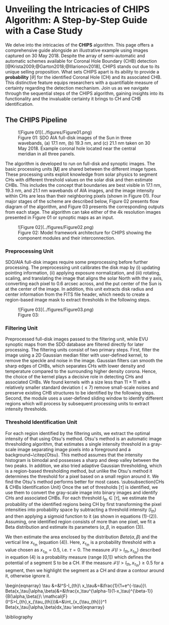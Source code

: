 <!-- 
Author(s): Shibaji Chakraborty

Disclaimer:
pyCHIPS is under the MIT license found in the root directory LICENSE.md 
Everyone is permitted to copy and distribute verbatim copies of this license 
document.

This version of the MIT Public License incorporates the terms
and conditions of MIT General Public License.
-->

# Unveiling the Intricacies of CHIPS Algorithm: A Step-by-Step Guide with a Case Study
We delve into the intricacies of the **CHIPS** algorithm. This page offers a comprehensive guide alongside an illustrative example using images captured on 30 May 2018. Despite the array of semi-automatic and automatic schemes available for Coronal Hole Boundary (CHB) detection [@Krista2009;@Garton2018;@Illarionov2018], CHIPS stands out due to its unique selling proposition. What sets CHIPS apart is its ability to provide a **probability** [$\theta$] for the identified Coronal Hole (CH) and its associated CHB. This distinctive feature equips researchers with a quantifiable measure of certainty regarding the detection mechanism. Join us as we navigate through the sequential steps of the CHIPS algorithm, gaining insights into its functionality and the invaluable certainty it brings to CH and CHB identification.

## The CHIPS Pipeline
<figure markdown>
![Figure 01](../figures/Figure01.png)
<figcaption>Figure 01: SDO AIA full-disk images of the Sun in three wavebands, (a) 17.1 nm, (b) 19.3 nm, and (c) 21.1 nm taken on 30 May 2018. Example coronal hole located near the central meridian in all three panels.</figcaption>
</figure>

The algorithm is developed to run on full-disk and synoptic images. The basic processing units [**U**] are shared between the different image types. These processing units exploit knowledge from solar physics to segment CHs with different threshold values on the solar disk and then estimate CHBs. This includes the concept that boundaries are best visible in 17.1 nm, 19.3 nm, and 21.1 nm wavebands of AIA images, and the image intensity within CHs are less than their neighboring pixels (shown in Figure 01). Four major stages of the scheme are described below, Figure 02 presents flow diagram of the algorithm, and Figure 03 presents the corresponding outputs from each stage. The algorithm can take either of the 4k resolution images presented in Figure 01 or synoptic maps as an input.
<figure markdown>
![Figure 02](../figures/Figure02.png)
<figcaption>Figure 02: Model framework architecture for CHIPS showing the component modules and their interconnection.</figcaption>
</figure>

### Preprocessing Unit
SDO/AIA full-disk images require some preprocessing before further processing. The preprocessing unit calibrates the disk map by (i) updating pointing information, (ii) applying exposure normalization, and (iii) rotating, scaling, and translating the image that aligns the solar North with the y axis, converting each pixel to 0.6 arcsec across, and the put center of the Sun is at the center of the image. In addition, this unit extracts disk radius and center information from the FITS file header, which needs to create a region-based image mask to extract thresholds in the following steps.
<figure markdown>
![Figure 03](../figures/Figure03.png)
<figcaption>Figure 03: </figcaption>
</figure>

### Filtering Unit
Preprocessed full-disk images passed to the filtering unit, while EVU synoptic maps from the SDO database are filtered directly for later processing. The filtering units consist of two  primary steps. First, filter the image using a 2D Gaussian median filter with user-defined kernel, to remove the speckle and noise in the image. Gaussian filters can smooth the sharp edges of CHBs, which separates CHs with lower density and temperature compared to the surrounding higher density corona. Hence, the choice of the kernel plays a decisive role in detecting CHs and associated CHBs. We found kernels with a size less than $11\times 11$ with a relatively smaller standard deviation ($\leq 7$) remove small-scale noises and preserve existing CHB structures to be identified by the following steps. Second, the module uses a user-defined sliding window to identify different regions which will process by subsequent processing units to extract intensity thresholds.

### Threshold Identification Unit
For each region identified by the filtering units, we extract the optimal intensity of that using Otsu's method. Otsu's method is an automatic image thresholding algorithm, that estimates a single intensity threshold in a gray-scale image separating image pixels into a foreground and a background~\citep{Otsu}. This method assumes that the intensity histogram is bimodal and  possesses a sharp and deep valley between the two peaks. In addition, we also tried adaptive Gaussian thresholding, which is a region-based thresholding method, but unlike the Otsu's method it determines the threshold for a pixel based on a small region around it. We find the Otsu's method performs better for most cases.
\subsubsection{CHs \& CHBs Identification Unit}
Once the set of thresholds $[\tau]$ is identified, we use them to convert the gray-scale image into binary images and identify CHs and associated CHBs. For each threshold $I_{th}\in[\tau]$, we estimate the probability of the identified regions being CH by first transforming the pixel intensities into probability space by subtracting a threshold intensity ($I_{th}$) and then applying a sigmoid function to it (as shown in equations (1)-(2)). Assuming, one identified region consists of more than one pixel, we fit a Beta distribution and estimate its parameters ($\alpha, \beta$, in equation (3)).

We then estimate the area enclosed by the distribution $Beta(\alpha,\beta)$ and the vertical line $x_{\tau_{th}}$ (equation (4)). Here, $x_{\tau_{th}}$ is a probability threshold with a value chosen as $x_{\tau_{th}}=0.5$, i.e. $\tau=0$. The measure $\mathcal{F}(I>I_{th},x_{\tau_{th}})$ described in equation (4) is a probability measure (range [0,1]) which defines the potential of a segment S to be a CH. If the measure $\mathcal{F}(I>I_{th},x_{\tau_{th}})\geq 0.5$ for a segment, then we highlight the segment as a CH and draw a contour around it, otherwise ignore it.

\begin{eqnarray}
\tau &=&I^S-I_{th}\\
x_\tau&=&\frac{1}{1+e^{-\tau}}\\
Beta(x_\tau|\alpha,\beta)&=&\frac{x_\tau^{\alpha-1}(1-x_\tau)^{\beta-1}}{B(\alpha,\beta)}\\
\mathcal{F}(I^S>I_{th},x_{\tau_{th}})&=&\int_{x_{\tau_{th}}}^1 Beta(x_\tau|\alpha,\beta)dx_\tau
\end{eqnarray}


\bibliography